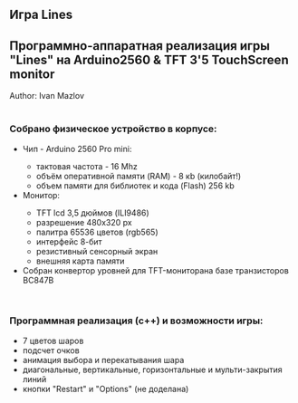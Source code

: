## Игра Lines
<h2>Программно-аппаратная реализация игры "Lines" на Arduino2560 & TFT 3'5 TouchScreen monitor</h2>
Author: Ivan Mazlov<br><br>

<h3>Собрано физическое устройство в корпусе:</h3>
  <ul>
    <li>Чип - Arduino 2560 Pro mini:</li>
      <ul>
        <li>тактовая частота - 16 Mhz</li>
        <li>объём оперативной памяти (RAM) - 8 кb (килобайт!) </li>
        <li>объем памяти для библиотек и кода (Flash) 256 kb</li>
      </ul>
    <li>Монитор:</li>
      <ul>
        <li>TFT lcd 3,5 дюймов (ILI9486)</li>
        <li>разрешение 480x320 px</li>
        <li>палитра 65536 цветов (rgb565)</li>
        <li>интерфейс 8-бит</li>
        <li>резистивный сенсорный экран</li>
        <li>внешняя карта памяти</li>
      </ul>
    <li>Собран конвертор уровней для TFT-мониторана базе транзисторов BC847B</li>
  </ul>
<br>
<h3>Программная реализация (c++) и возможности игры:</h3>
  <ul>
    <li>7 цветов шаров</li>
    <li>подсчет очков</li>
    <li>анимация выбора и перекатывания шара</li>
    <li>диагональные, вертикальные, горизонтальные и мульти-закрытия линий</li>
    <li>кнопки "Restart" и "Options" (не доделана)</li>
  </ul>


